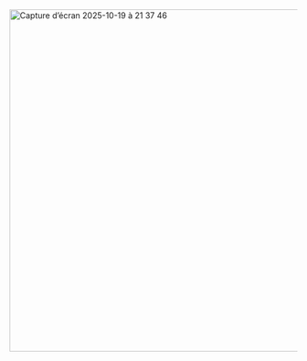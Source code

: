 <img width="1021" height="599" alt="Capture d’écran 2025-10-19 à 21 37 46" src="https://github.com/user-attachments/assets/b8a97002-6461-46a1-aff2-a3ff69e5be0e" />
